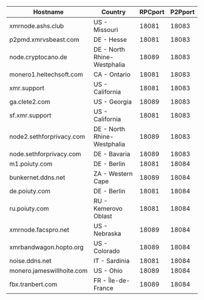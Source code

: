 Hostname | Country | RPCport | P2Pport
--- | --- | --- | ---
xmrnode.ashs.club | US - Missouri | 18081 | 18083
p2pmd.xmrvsbeast.com | DE - Hesse | 18081 | 18083
node.cryptocano.de | DE - North Rhine-Westphalia | 18089 | 18083
monero1.heitechsoft.com | CA - Ontario | 18081 | 18083
xmr.support | US - California | 18081 | 18083
ga.clete2.com | US - Georgia | 18089 | 18083
sf.xmr.support | US - California | 18081 | 18083
node2.sethforprivacy.com | DE - North Rhine-Westphalia | 18089 | 18083
node.sethforprivacy.com | DE - Bavaria | 18089 | 18083
m1.poiuty.com | DE - Berlin | 18081 | 18084
bunkernet.ddns.net | ZA - Western Cape | 18089 | 18084
de.poiuty.com | DE - Berlin | 18081 | 18084
ru.poiuty.com | RU - Kemerovo Oblast | 18081 | 18084
xmrnode.facspro.net | US - Nebraska | 18089 | 18084
xmrbandwagon.hopto.org | US - Colorado | 18089 | 18084
noise.ddns.net | IT - Sardinia | 18081 | 18084
monero.jameswillhoite.com | US - Ohio | 18089 | 18084
fbx.tranbert.com | FR - Île-de-France | 18089 | 18084
